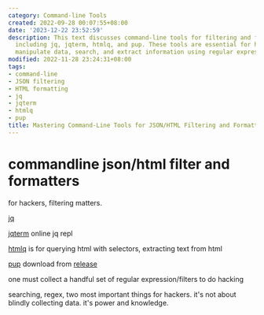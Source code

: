 ```yaml
---
category: Command-line Tools
created: 2022-09-28 00:07:55+08:00
date: '2023-12-22 23:52:59'
description: This text discusses command-line tools for filtering and formatting JSON/HTML,
  including jq, jqterm, htmlq, and pup. These tools are essential for hackers to efficiently
  manipulate data, search, and extract information using regular expressions and filters.
modified: 2022-11-28 23:24:31+08:00
tags:
- command-line
- JSON filtering
- HTML formatting
- jq
- jqterm
- htmlq
- pup
title: Mastering Command-Line Tools for JSON/HTML Filtering and Formatting
---
```


# commandline json/html filter and formatters

for hackers, filtering matters.

[jq](https://stedolan.github.io/jq/)

[jqterm](https://jqterm.com/?query=.) online jq repl

[htmlq](https://github.com/mgdm/htmlq) is for querying html with selectors, extracting text from html

[pup](https://github.com/ericchiang/pup) download from [release](https://github.com/EricChiang/pup/releases/tag/v0.4.0)

one must collect a handful set of regular expression/filters to do hacking

searching, regex, two most important things for hackers. it's not about blindly collecting data. it's power and knowledge.

